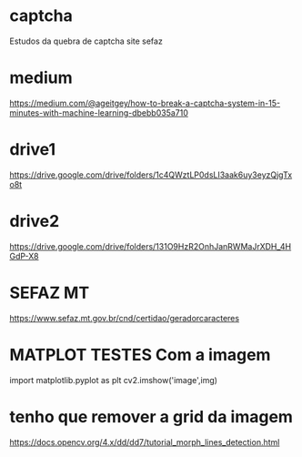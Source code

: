 # captcha
Estudos da quebra de captcha site sefaz

# medium

https://medium.com/@ageitgey/how-to-break-a-captcha-system-in-15-minutes-with-machine-learning-dbebb035a710

# drive1
https://drive.google.com/drive/folders/1c4QWztLP0dsLI3aak6uy3eyzQjgTxo8t

# drive2
https://drive.google.com/drive/folders/131O9HzR2OnhJanRWMaJrXDH_4HGdP-X8

# SEFAZ MT

https://www.sefaz.mt.gov.br/cnd/certidao/geradorcaracteres


# MATPLOT TESTES Com a imagem

import matplotlib.pyplot as plt
cv2.imshow('image',img)

# tenho que remover a grid da imagem
https://docs.opencv.org/4.x/dd/dd7/tutorial_morph_lines_detection.html
